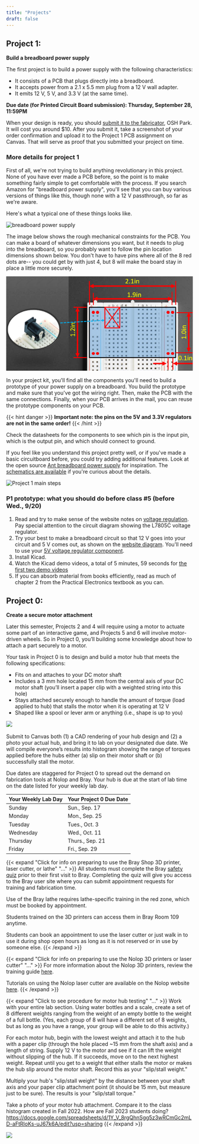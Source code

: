 ```yaml
---
title: "Projects"
draft: false
---
```


## Project 1: 
**Build a breadboard power supply**

The first project is to build a power supply with the following characteristics:

*   It consists of a PCB that plugs directly into a breadboard.
*   It accepts power from a 2.1 x 5.5 mm plug from a 12 V wall adapter.
*   It emits 12 V, 5 V, and 3.3 V (at the same time).

**Due date (for Printed Circuit Board submission): Thursday, September 28, 11:59PM**

When your design is ready, you should [submit it to the fabricator](https://oshpark.com/), OSH Park. It will cost you around $10\. After you submit it, take a screenshot of your order confirmation and upload it to the Project 1 PCB assignment on Canvas. That will serve as proof that you submitted your project on time.

### More details for project 1

First of all, we're not trying to build anything revolutionary in this project. None of you have ever made a PCB before, so the point is to make something fairly simple to get comfortable with the process. If you search Amazon for "breadboard power supply", you'll see that you can buy various versions of things like this, though none with a 12 V passthrough, so far as we're aware.

Here's what a typical one of these things looks like.

![breadboard power supply](/img/breadboard-power-supply-from-amazon.jpg)

The image below shows the rough mechanical constraints for the PCB. You can make a board of whatever dimensions you want, but it needs to plug into the breadboard, so you probably want to follow the pin location dimensions shown below. You don't have to have pins where all of the 8 red dots are-- you could get by with just 4, but 8 will make the board stay in place a little more securely.

![](/img/breadboard-supply-mechanical-design.png)

In your project kit, you'll find all the components you'll need to build a prototype of your power supply on a breadboard. You build the prototype and make sure that you've got the wiring right. Then, make the PCB with the same connections. Finally, when your PCB arrives in the mail, you can reuse the prototype components on your PCB.

{{< hint danger >}}
**Important note: the pins on the 5V and 3.3V regulators are not in the same order!**
{{< /hint >}}

Check the datasheets for the components to see which pin is the input pin, which is the output pin, and which should connect to ground.

If you feel like you understand this project pretty well, or if you've made a basic circuitboard before, you could try adding additional features. Look at the open source [Ant breadboard power supply](https://www.crowdsupply.com/digital-cool/ant-bbps) for inspiration. The [schematics are available](https://gitlab.com/DigitalUncool/ant/-/blob/main/Hardware) if you're curious about the details.

![Project 1 main steps](/img/P1_flowchart.jpg)

### P1 prototype: what you should do before class #5 (before Wed., 9/20)

1. Read and try to make sense of the website notes on [voltage regulation](http://andnowforelectronics.com/notes/voltage-regulation/). Pay special attention to the circuit diagram showing the L7805C voltage regulator.
2. Try your best to make a breadboard circuit so that 12 V goes into your circuit and 5 V comes out, as shown on the [website diagram](http://andnowforelectronics.com/notes/voltage-regulation/). You'll need to use your [5V voltage regulator component](http://andnowforelectronics.com/notes/datasheets/#voltage-regulators).
3. Install Kicad.
4. Watch the Kicad demo videos, a total of 5 minutes, 59 seconds for [the first two demo videos](http://andnowforelectronics.com/notes/demo-videos/)
5. If you can absorb material from books efficiently, read as much of chapter 2 from the Practical Electronics textbook as you can.


## Project 0: 
**Create a secure motor attachment**

Later this semester, Projects 2 and 4 will require using a motor to actuate some part of an interactive game, and Projects 5 and 6 will involve motor-driven wheels. So in Project 0, you’ll building some knowledge about how to attach a part securely to a motor.

Your task in Project 0 is to design and build a motor hub that meets the following specifications:

-	Fits on and attaches to your DC motor shaft
-	Includes a 3 mm hole located 15 mm from the central axis of your DC motor shaft (you’ll insert a paper clip with a weighted string into this hole) 
-	Stays attached securely enough to handle the amount of torque (load applied to hub) that stalls the motor when it is operating at 12 V
-	Shaped like a spool or lever arm or anything (i.e., shape is up to you)

![](/img/motor-hub-diagram.jpg)

Submit to Canvas both (1) a CAD rendering of your hub design and (2) a photo your actual hub, and bring it to lab on your designated due date. We will compile everyone’s results into histogram showing the range of torques applied before the hubs either (a) slip on their motor shaft or (b) successfully stall the motor.

Due dates are staggered for Project 0 to spread out the demand on fabrication tools at Nolop and Bray. Your hub is due at the start of lab time on the date listed for your weekly lab day.

| Your Weekly Lab Day |  Your Project 0 Due Date | 
|---------------------|-------------------------|
| Sunday         |  Sun., Sep. 17      | 
| Monday         |  Mon., Sep. 25      | 
| Tuesday        |  Tues., Oct. 3      | 
| Wednesday      |  Wed., Oct. 11      | 
| Thursday       |  Thurs., Sep. 21    | 
| Friday         |  Fri., Sep. 29      | 


{{< expand "Click for info on preparing to use the Bray Shop 3D printer, laser cutter, or lathe" "..." >}}
All students must complete the Bray [safety quiz](https://sites.tufts.edu/brayprivate/safety-quiz-complete-to-access-shop-spaces/) prior to their first visit to Bray. Completing the quiz will give you access to the Bray user site where you can submit appointment requests for training and fabrication time. 

Use of the Bray lathe requires lathe-specific training in the red zone, which must be booked by appointment.

Students trained on the 3D printers can access them in Bray Room 109 anytime. 

Students can book an appointment to use the laser cutter or just walk in to use it during shop open hours as long as it is not reserved or in use by someone else.
{{< /expand >}}


{{< expand "Click for info on preparing to use the Nolop 3D printers or laser cutter" "..." >}}
For more information about the Nolop 3D printers, review the training guide [here](https://nolop.org/3dprint/).

Tutorials on using the Nolop laser cutter are available on the Nolop website [here](https://nolop.org/laser/).
{{< /expand >}}

{{< expand "Click to see procedure for motor hub testing" "..." >}}
Work with your entire lab section. Using water bottles and a scale, create a set of 8 different weights ranging from the weight of an empty bottle to the weight of a full bottle. (Yes, each group of 8 will have a different set of 8 weights, but as long as you have a range, your group will be able to do this activity.)

For each motor hub, begin with the lowest weight and attach it to the hub with a paper clip (through the hole placed ~15 mm from the shaft axis) and a length of string. Supply 12 V to the motor and see if it can lift the weight without slipping of the hub. If it succeeds, move on to the next highest weight. Repeat until you get to a weight that either stalls the motor or makes the hub slip around the motor shaft.  Record this as your "slip/stall weight." 

Multiply your hub's "slip/stall weight" by the distance between your shaft axis and your paper clip attachment point (it should be 15 mm, but measure just to be sure).  The results is your "slip/stall torque."

Take a photo of your motor hub attachment. Compare it to the class histogram created in Fall 2022. How are Fall 2023 students doing?
https://docs.google.com/spreadsheets/d/1Y_V_8rgQhnSgg5z3wRCmGc2mLD-aFtRIoKs-uJ67k6A/edit?usp=sharing
{{< /expand >}}

![](/img/motor-hub-examples.png)


